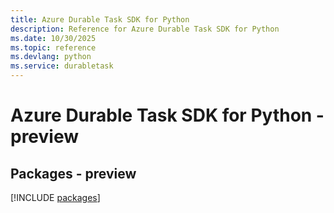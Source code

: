 ```yaml
---
title: Azure Durable Task SDK for Python
description: Reference for Azure Durable Task SDK for Python
ms.date: 10/30/2025
ms.topic: reference
ms.devlang: python
ms.service: durabletask
---
```

# Azure Durable Task SDK for Python - preview
## Packages - preview
[!INCLUDE [packages](durable-task-index.md)]